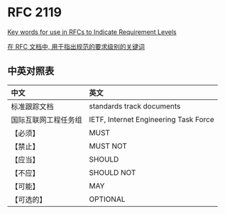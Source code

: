 # RFC 2119

[Key words for use in RFCs to Indicate Requirement Levels](./rfc2119.txt)

[在 RFC 文档中, 用于指出规范的要求级别的关键词](./rfc2119_zh.txt)

## 中英对照表

| 中文                 | 英文
|:---------------------|:-------------------------------------
| 标准跟踪文档         | standards track documents
| 国际互联网工程任务组 | IETF, Internet Engineering Task Force
| 【必须】             | MUST
| 【禁止】             | MUST NOT
| 【应当】             | SHOULD
| 【不应】             | SHOULD NOT
| 【可能】             | MAY
| 【可选的】           | OPTIONAL
